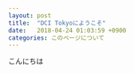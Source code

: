 ```yaml
---
layout: post
title:  "DCI Tokyoにようこそ"
date:   2018-04-24 01:03:59 +0900
categories: このページについて
---
```

こんにちは
